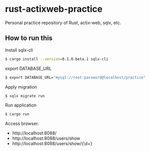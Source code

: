 # rust-actixweb-practice

Personal practice repository of Rust, actix-web, sqlx, etc.

## How to run this

Install sqlx-cli

```sh
$ cargo install --version=0.1.0-beta.1 sqlx-cli
```

export DATABASE_URL

```sh
$ export DATABASE_URL="mysql://root:password@localhost/practice"
```

Apply migration

```sh
$ sqlx migrate run
```

Run application

```sh
$ cargo run
```

Access browser.

- http://localhost:8088/
- http://localhost:8088/users/show
- http://localhost:8088/users/show/{\d+}
